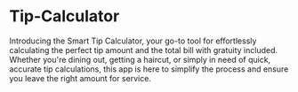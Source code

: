 # Tip-Calculator
Introducing the Smart Tip Calculator, your go-to tool for effortlessly calculating the perfect tip amount and the total bill with gratuity included. Whether you're dining out, getting a haircut, or simply in need of quick, accurate tip calculations, this app is here to simplify the process and ensure you leave the right amount for service.
